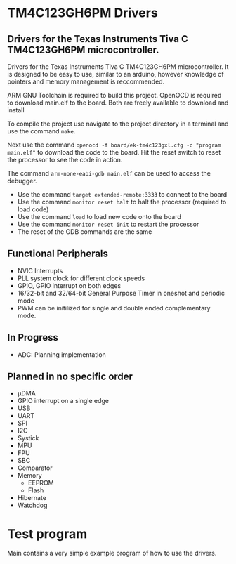 # TM4C123GH6PM Drivers
## Drivers for the Texas Instruments Tiva C TM4C123GH6PM microcontroller.

Drivers for the Texas Instruments Tiva C TM4C123GH6PM 
microcontroller. It is designed to be easy to use, similar to an arduino,
however knowledge of pointers and memory management is reccommended.

ARM GNU Toolchain is required to build this project. OpenOCD is required to 
download main.elf to the board. Both are freely available to download and install

To compile the project use navigate to the project directory in a terminal and
use the command `make`.

Next use the command `openocd -f board/ek-tm4c123gxl.cfg -c "program main.elf"`
to download the code to the board. Hit the reset switch to reset the processor to
see the code in action.

The command `arm-none-eabi-gdb main.elf` can be used to access the debugger. 
* Use the command `target extended-remote:3333` to connect to the board
* Use the command `monitor reset halt` to halt the processor (required to load code)
* Use the command `load` to load new code onto the board
* Use the command `monitor reset init` to restart the processor
* The reset of the GDB commands are the same

## Functional Peripherals
* NVIC Interrupts
* PLL system clock for different clock speeds
* GPIO, GPIO interrupt on both edges
* 16/32-bit and 32/64-bit General Purpose Timer in oneshot and periodic mode
* PWM can be initilized for single and double ended complementary mode.

## In Progress
* ADC: Planning implementation

## Planned in no specific order
* µDMA
* GPIO interrupt on a single edge
* USB
* UART
* SPI
* I2C
* Systick
* MPU
* FPU
* SBC
* Comparator
* Memory
    * EEPROM
    * Flash
* Hibernate
* Watchdog

# Test program

Main contains a very simple example program of how to use the drivers.
